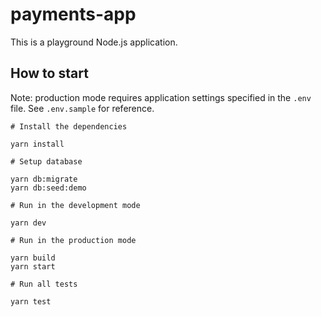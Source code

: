 # payments-app

This is a playground Node.js application.

## How to start

Note: production mode requires application settings specified in the `.env` file. See `.env.sample` for reference.

```
# Install the dependencies

yarn install

# Setup database

yarn db:migrate
yarn db:seed:demo

# Run in the development mode

yarn dev

# Run in the production mode

yarn build
yarn start

# Run all tests

yarn test
```
